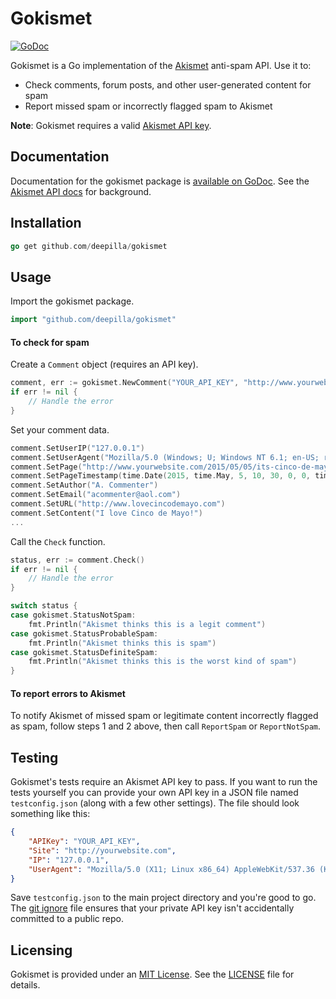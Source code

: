# Gokismet

[![GoDoc](https://godoc.org/github.com/deepilla/gokismet?status.svg)](https://godoc.org/github.com/deepilla/gokismet)

Gokismet is a Go implementation of the [Akismet](https://akismet.com/) anti-spam API. Use it to:

- Check comments, forum posts, and other user-generated content for spam
- Report missed spam or incorrectly flagged spam to Akismet

**Note**: Gokismet requires a valid [Akismet API key](https://akismet.com/signup/?connect=yes&plan=developer).

## Documentation

Documentation for the gokismet package is [available on GoDoc](https://godoc.org/github.com/deepilla/gokismet). See the [Akismet API docs](http://akismet.com/development/api/#detailed-docs) for background.

## Installation

``` go
go get github.com/deepilla/gokismet
```

## Usage

Import the gokismet package.

``` go
import "github.com/deepilla/gokismet"
```

#### To check for spam

Create a `Comment` object (requires an API key).

```go
comment, err := gokismet.NewComment("YOUR_API_KEY", "http://www.yourwebsite.com")
if err != nil {
    // Handle the error
}
```

Set your comment data.

```go
comment.SetUserIP("127.0.0.1")
comment.SetUserAgent("Mozilla/5.0 (Windows; U; Windows NT 6.1; en-US; rv:1.9.2) Gecko/20100115 Firefox/3.6")
comment.SetPage("http://www.yourwebsite.com/2015/05/05/its-cinco-de-mayo/")
comment.SetPageTimestamp(time.Date(2015, time.May, 5, 10, 30, 0, 0, time.UTC))
comment.SetAuthor("A. Commenter")
comment.SetEmail("acommenter@aol.com")
comment.SetURL("http://www.lovecincodemayo.com")
comment.SetContent("I love Cinco de Mayo!")
...
```

Call the `Check` function.

```go
status, err := comment.Check()
if err != nil {
    // Handle the error
}

switch status {
case gokismet.StatusNotSpam:
    fmt.Println("Akismet thinks this is a legit comment")
case gokismet.StatusProbableSpam:
    fmt.Println("Akismet thinks this is spam")
case gokismet.StatusDefiniteSpam:
    fmt.Println("Akismet thinks this is the worst kind of spam")
}
```

#### To report errors to Akismet

To notify Akismet of missed spam or legitimate content incorrectly flagged as spam, follow steps 1 and 2 above, then call `ReportSpam` or `ReportNotSpam`.

## Testing

Gokismet's tests require an Akismet API key to pass. If you want to run the tests yourself you can provide your own API key in a JSON file named `testconfig.json` (along with a few other settings). The file should look something like this:

``` json
{
    "APIKey": "YOUR_API_KEY",
    "Site": "http://yourwebsite.com",
    "IP": "127.0.0.1",
    "UserAgent": "Mozilla/5.0 (X11; Linux x86_64) AppleWebKit/537.36 (KHTML, like Gecko) Chrome/41.0.2227.0 Safari/537.36"
}
```

Save `testconfig.json` to the main project directory and you're good to go. The [git ignore](.gitignore) file ensures that your private API key isn't accidentally committed to a public repo.

## Licensing

Gokismet is provided under an [MIT License](http://choosealicense.com/licenses/mit/). See the [LICENSE](LICENSE) file for details.
